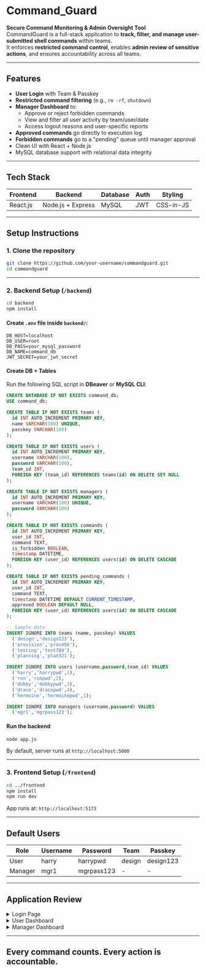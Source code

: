 # Command_Guard

**Secure Command Monitoring & Admin Oversight Tool**  
CommandGuard is a full-stack application to **track, filter, and manage user-submitted shell commands** within teams.  
It enforces **restricted command control**, enables **admin review of sensitive actions**, and ensures accountability across all teams.

---

## Features

- **User Login** with Team & Passkey
- **Restricted command filtering** (e.g., `rm -rf`, `shutdown`)
- **Manager Dashboard** to:
  - Approve or reject forbidden commands
  - View and filter all user activity by team/user/date
  - Access logout reasons and user-specific reports
- **Approved commands** go directly to execution log
- **Forbidden commands** go to a "pending" queue until manager approval
- Clean UI with React + Node.js
- MySQL database support with relational data integrity

---

## Tech Stack

| Frontend     | Backend         | Database | Auth   | Styling    |
|--------------|------------------|----------|--------|------------|
| React.js     | Node.js + Express| MySQL    | JWT    | CSS-in-JS  |

---

##  Setup Instructions

### 1. Clone the repository

```bash
git clone https://github.com/your-username/commandguard.git
cd commandguard
```

---

### 2. Backend Setup (`/backend`)

```bash
cd backend
npm install
```

#### Create `.env` file inside `backend/`:

```
DB_HOST=localhost
DB_USER=root
DB_PASS=your_mysql_password
DB_NAME=command_db
JWT_SECRET=your_jwt_secret
```

#### Create DB + Tables

Run the following SQL script in **DBeaver** or **MySQL CLI**:

```sql
CREATE DATABASE IF NOT EXISTS command_db;
USE command_db;

CREATE TABLE IF NOT EXISTS teams (
  id INT AUTO_INCREMENT PRIMARY KEY,
  name VARCHAR(100) UNIQUE,
  passkey VARCHAR(100)
);

CREATE TABLE IF NOT EXISTS users (
  id INT AUTO_INCREMENT PRIMARY KEY,
  username VARCHAR(100),
  password VARCHAR(100),
  team_id INT,
  FOREIGN KEY (team_id) REFERENCES teams(id) ON DELETE SET NULL
);

CREATE TABLE IF NOT EXISTS managers (
  id INT AUTO_INCREMENT PRIMARY KEY,
  username VARCHAR(100) UNIQUE,
  password VARCHAR(100)
);

CREATE TABLE IF NOT EXISTS commands (
  id INT AUTO_INCREMENT PRIMARY KEY,
  user_id INT,
  command TEXT,
  is_forbidden BOOLEAN,
  timestamp DATETIME,
  FOREIGN KEY (user_id) REFERENCES users(id) ON DELETE CASCADE
);

CREATE TABLE IF NOT EXISTS pending_commands (
  id INT AUTO_INCREMENT PRIMARY KEY,
  user_id INT,
  command TEXT,
  timestamp DATETIME DEFAULT CURRENT_TIMESTAMP,
  approved BOOLEAN DEFAULT NULL,
  FOREIGN KEY (user_id) REFERENCES users(id) ON DELETE CASCADE
);

-- Sample data
INSERT IGNORE INTO teams (name, passkey) VALUES
  ('design','design123'),
  ('provision','prov456'),
  ('testing','test789'),
  ('planning','plan321');

INSERT IGNORE INTO users (username,password,team_id) VALUES
  ('harry','harrypwd',1),
  ('ron','ronpwd',2), 
  ('dobby','dobbypwd',3),
  ('draco','dracopwd',4),
  ('hermoine','hermoinepwd',1);

INSERT IGNORE INTO managers (username,password) VALUES
  ('mgr1','mgrpass123');
```

#### Run the backend

```bash
node app.js
```

By default, server runs at `http://localhost:5000`

---

### 3. Frontend Setup (`/frontend`)

```bash
cd ../frontend
npm install
npm run dev
```

App runs at: `http://localhost:5173`

---

## Default Users

| Role     | Username | Password     | Team       | Passkey     |
|----------|----------|--------------|------------|-------------|
| User     | harry    | harrypwd     | design     | design123   |
| Manager  | mgr1     | mgrpass123   | -          | -           |

---

## Application Review

<details>
<summary>Login Page</summary>
<img src="https://github.com/user-attachments/assets/901cafb2-9ab3-4176-8dd6-b2a913424403" width="700"/>
<img src="https://github.com/user-attachments/assets/066344d9-7787-431f-a641-3c27eff58ce4" width="700"/>
<img src="https://github.com/user-attachments/assets/56b9db09-654f-493c-be42-cd7142da913e" width="700"/>
</details>

<details>
<summary>User Dashboard</summary>
<img src="https://github.com/user-attachments/assets/bf22fc0c-364e-4350-ada9-d441681f25e5" width="700"/>
</details>

<details>
<summary>Manager Dashboard</summary>
<img src="https://github.com/user-attachments/assets/4bf7009f-5fd3-4bd5-bf89-d9489e7dae59" width="700"/>
<img src="https://github.com/user-attachments/assets/0f44e3f4-1dda-4b32-9bce-f34b1cb153e5" width="700"/>
</details>


---
Every command counts. Every action is accountable.
---

